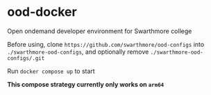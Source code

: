# ood-docker

Open ondemand developer environment for Swarthmore college

Before using, clone `https://github.com/swarthmore/ood-configs` into `./swarthmore-ood-configs`, and optionally remove `./swarthmore-ood-configs/.git`

Run `docker compose up` to start

**This compose strategy currently only works on `arm64`**
